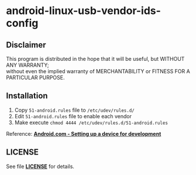 android-linux-usb-vendor-ids-config
===================================

Disclaimer
----------
This program is distributed in the hope that it will be useful, but WITHOUT ANY WARRANTY;  
without even the implied warranty of MERCHANTABILITY or FITNESS FOR A PARTICULAR PURPOSE.  

Installation
------------
1. Copy `51-android.rules` file to `/etc/udev/rules.d/`  
2. Edit `51-android.rules` file to enable each vendor  
3. Make execute `chmod 4444 /etc/udev/rules.d/51-android.rules`  

Reference: [__Android.com - Setting up a device for development__](http://developer.android.com/tools/device.html#setting-up)  


LICENSE
-------
See file [__LICENSE__](../master/LICENSE) for details.  